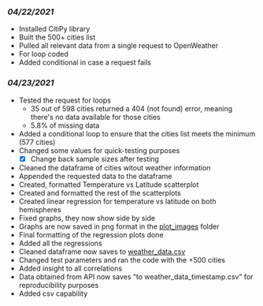 ### *04/22/2021*

- Installed CitiPy library
- Built the 500+ cities list
- Pulled all relevant data from a single request to OpenWeather
- For loop coded
- Added conditional in case a request fails

### *04/23/2021*
- Tested the request for loops
    - 35 out of 598 cities returned a 404 (not found) error, meaning there's no data available for those cities
    - 5.8% of missing data
- Added a conditional loop to ensure that the cities list meets the minimum (577 cities)
- Changed some values for quick-testing purposes
    - [X] Change back sample sizes after testing
- Cleaned the dataframe of cities witout weather information
- Appended the requested data to the dataframe
- Created, formatted Temperature vs Latitude scatterplot
- Created and formatted the rest of the scatterplots
- Created linear regression for temperature vs latitude on both hemispheres
- Fixed graphs, they now show side by side
- Graphs are now saved in png format in the [plot_images](/plot_images) folder
- Final formatting of the regression plots done
- Added all the regressions
- Cleaned dataframe now saves to [weather_data.csv](/resources/weather_data.csv)
- Changed test parameters and ran the code with the +500 cities
- Added insight to all correlations
- Data obtained from API now saves "to weather_data_timestamp.csv" for reproducibility purposes
- Added csv capability